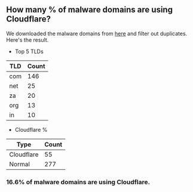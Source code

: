 ## How many % of malware domains are using Cloudflare?


We downloaded the malware domains from [here](https://urlhaus.abuse.ch) and filter out duplicates.
Here's the result.


[//]: # (start replacement)


- Top 5 TLDs

| TLD | Count |
| --- | --- |
| com | 146 |
| net | 25 |
| za | 20 |
| org | 13 |
| in | 10 |


- Cloudflare %

| Type | Count |
| --- | --- |
| Cloudflare | 55 |
| Normal | 277 |


### 16.6% of malware domains are using Cloudflare.